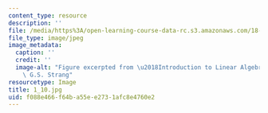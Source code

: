 ```yaml
---
content_type: resource
description: ''
file: /media/https%3A/open-learning-course-data-rc.s3.amazonaws.com/18-06sc-linear-algebra-fall-2011/f088e466f64ba55ee2731afc8e4760e2_1_10.jpg
file_type: image/jpeg
image_metadata:
  caption: ''
  credit: ''
  image-alt: "Figure excerpted from \u2018Introduction to Linear Algebra\u2019 by\
    \ G.S. Strang"
resourcetype: Image
title: 1_10.jpg
uid: f088e466-f64b-a55e-e273-1afc8e4760e2
---
```

